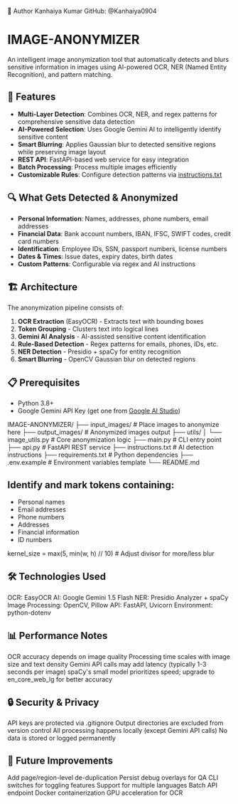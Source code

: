 👤 Author
Kanhaiya Kumar
GitHub: @Kanhaiya0904

# IMAGE-ANONYMIZER

An intelligent image anonymization tool that automatically detects and blurs sensitive information in images using AI-powered OCR, NER (Named Entity Recognition), and pattern matching.

## 🌟 Features

- **Multi-Layer Detection**: Combines OCR, NER, and regex patterns for comprehensive sensitive data detection
- **AI-Powered Selection**: Uses Google Gemini AI to intelligently identify sensitive content
- **Smart Blurring**: Applies Gaussian blur to detected sensitive regions while preserving image layout
- **REST API**: FastAPI-based web service for easy integration
- **Batch Processing**: Process multiple images efficiently
- **Customizable Rules**: Configure detection patterns via [instructions.txt](cci:7://file:///c:/Users/kanahaiya%20kumar/Desktop/optive-image-purge-master/optive-image-purge-master/instructions.txt:0:0-0:0)

## 🔍 What Gets Detected & Anonymized

- **Personal Information**: Names, addresses, phone numbers, email addresses
- **Financial Data**: Bank account numbers, IBAN, IFSC, SWIFT codes, credit card numbers
- **Identification**: Employee IDs, SSN, passport numbers, license numbers
- **Dates & Times**: Issue dates, expiry dates, birth dates
- **Custom Patterns**: Configurable via regex and AI instructions

## 🏗️ Architecture

The anonymization pipeline consists of:

1. **OCR Extraction** (EasyOCR) - Extracts text with bounding boxes
2. **Token Grouping** - Clusters text into logical lines
3. **Gemini AI Analysis** - AI-assisted sensitive content identification
4. **Rule-Based Detection** - Regex patterns for emails, phones, IDs, etc.
5. **NER Detection** - Presidio + spaCy for entity recognition
6. **Smart Blurring** - OpenCV Gaussian blur on detected regions

## 📋 Prerequisites

- Python 3.8+
- Google Gemini API Key (get one from [Google AI Studio](https://makersuite.google.com/app/apikey))


IMAGE-ANONYMIZER/
├── input_images/          # Place images to anonymize here
├── output_images/         # Anonymized images output
├── utils/
│   └── image_utils.py    # Core anonymization logic
├── main.py               # CLI entry point
├── api.py                # FastAPI REST service
├── instructions.txt      # AI detection instructions
├── requirements.txt      # Python dependencies
├── .env.example          # Environment variables template
└── README.md

## Identify and mark tokens containing:
- Personal names
- Email addresses
- Phone numbers
- Addresses
- Financial information
- ID numbers

kernel_size = max(5, min(w, h) // 10)  # Adjust divisor for more/less blur


## 🛠️ Technologies Used
OCR: EasyOCR
AI: Google Gemini 1.5 Flash
NER: Presidio Analyzer + spaCy
Image Processing: OpenCV, Pillow
API: FastAPI, Uvicorn
Environment: python-dotenv


## 📊 Performance Notes
OCR accuracy depends on image quality
Processing time scales with image size and text density
Gemini API calls may add latency (typically 1-3 seconds per image)
spaCy's small model prioritizes speed; upgrade to en_core_web_lg for better accuracy

## 🔒 Security & Privacy
API keys are protected via 
.gitignore
Output directories are excluded from version control
All processing happens locally (except Gemini API calls)
No data is stored or logged permanently

## 🚧 Future Improvements
 Add page/region-level de-duplication
 Persist debug overlays for QA
 CLI switches for toggling features
 Support for multiple languages
 Batch API endpoint
 Docker containerization
 GPU acceleration for OCR



